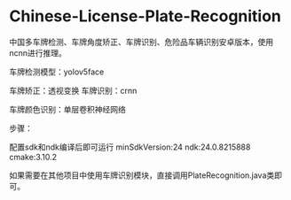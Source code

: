 # Chinese-License-Plate-Recognition
中国多车牌检测、车牌角度矫正、车牌识别、危险品车辆识别安卓版本，使用ncnn进行推理。

车牌检测模型：yolov5face

车牌矫正：透视变换
车牌识别：crnn

车牌颜色识别：单层卷积神经网络

步骤：

配置sdk和ndk编译后即可运行
minSdkVersion:24
ndk:24.0.8215888
cmake:3.10.2

如果需要在其他项目中使用车牌识别模块，直接调用PlateRecognition.java类即可。
